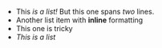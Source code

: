 * This *is a list!*
    But this one spans *two* lines.
* Another list item with __inline__ formatting
* This one is tricky
* *This is a list*